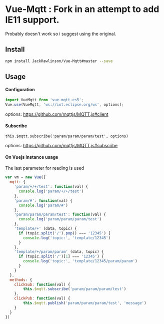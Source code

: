 # Vue-Mqtt : Fork in an attempt to add IE11 support.

Probably doesn't work so i suggest using the original.

## Install

``` bash
npm install JackRawlinson/Vue-Mqtt#master --save
```

## Usage
#### Configuration
``` js
import VueMqtt from 'vue-mqtt-es5';
Vue.use(VueMqtt, 'ws://iot.eclipse.org/ws', options);
```
options: https://github.com/mqttjs/MQTT.js#client

#### Subscribe
```
this.$mqtt.subscribe('param/param/param/test', options)
```
options: https://github.com/mqttjs/MQTT.js#subscribe

#### On Vuejs instance usage

The last parameter for reading is used

``` js
var vm = new Vue({
  mqtt: {
    'param/+/+/test': function(val) {
      console.log('param/+/+/test')
    },
    'param/#': function(val) {
      console.log('param/#')
    },
    'param/param/param/test': function(val) {
      console.log('param/param/param/test')
    },
    'template/+' (data, topic) {
      if (topic.split('/').pop() === '12345') {
        console.log('topic:', 'template/12345')
      }
    },
    'template/+/param/param' (data, topic) {
      if (topic.split('/')[1] === '12345') {
        console.log('topic:', 'template/12345/param/param')
      }
    }
  },
  methods: {
    clickSub: function(val) {
        this.$mqtt.subscribe('param/param/param/test')
    },
    clickPub: function(val) {
        this.$mqtt.publish('param/param/param/test', 'message')
    }
  }
})
```
